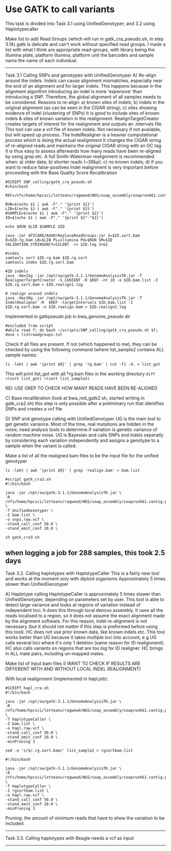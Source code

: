 Use GATK to call variants
===

This task is divided into Task 3.1 using UnifiedGenotyper; and 3.2 using Haplotypecaller

Make list to add Read Groups (which will run in  gatk_cra_pseudo.sh, in step 3.1A) 
gatk is delicate and can't work without specified read groups. I made a list with
what I think are appropriate read-groups, with library being the illumina plate, platform
illumina, platform unit the barcodes and sample name the name of each individual.

---
Task 3.1 Calling SNPs and genotypes with UnifiedGenotyper
A) Re-align around the indels. 
Indels can cause alignment mismatches, especially near the end of an alignment and for
larger indels. This happens because in the alignment algorithm introducing an indel is
more 'expensive' than introducing a SNP. Therefore, the global alignment of all samples
needs to be considered. Reasons to re-align: a) known sites of indels; b) indels in the
original alignment (as can be seen in the CIGAR string); c) sites showing evidence of
indel (clustering of SNPs)
It is good to include sites of known indels & sites of known variation in the realignment.
RealignTargetCreator creates targets of interest for the realignment and outputs an
.intervals file. This tool can use a vcf file of known indels. Not necessary if not
available, but will speed up process.
The IndelRealigner is a heavier computational process which is doing the actual realignment
It changes the CIGAR string of re-aligned reads and maintains the original CIGAR string
with an OC tag. It is thus easy to assess afterwards how many reads have been re-aligned
by using grep etc.
A full Smith-Waterman realignment is recommended when: a) older data; b) shorter reads
(~36bp); c) no known indels; d) if you want to reduce false-positives
Indel realignment is very important before proceeding with the Base Quality Score
Recalibration

```
#SCRIPT SNP_calling/gatk_cra_pseudo.sh
#/bin/bash

REF=/nfs/home/hpcsci/lotteanv/ragweed/WGS/soap_assembly/soaprunk61.contig.pseudo.fa

RUN=$(echo $1 | awk -F"." '{print $1}')
LIB=$(echo $1 | awk -F"." '{print $3}')
#SAMPLE=$(echo $1 | awk -F"." '{print $2}')
ID=$(echo $1 | awk -F"." '{print $1"-"$2}')

echo $RUN $LIB $SAMPLE $ID

java -jar $PICARD/AddOrReplaceReadGroups.jar I=$ID.sort.bam O=$ID.rg.bam LB=$LIB PL=illumina PU=$RUN SM=$ID VALIDATION_STRINGENCY=SILENT  >> $ID.log 2>&1

#index
samtools sort $ID.rg.bam $ID.rg.sort
samtools index $ID.rg.sort.bam

#ID indels
java -Xmx15g -jar /opt/sw/gatk-3.1.1/GenomeAnalysisTK.jar -T RealignerTargetCreator -S LENIENT -R $REF -nt 10 -o $ID.bam.list -I $ID.rg.sort.bam > $ID.realign1.log

# realign around indels
java -Xmx10g -jar /opt/sw/gatk-3.1.1/GenomeAnalysisTK.jar -T IndelRealigner -R  $REF -targetIntervals $ID.bam.list -I $ID.rg.sort.bam -o $ID.realign.bam > $ID.realign2.log
```

Implemented in gatkpseudo.job in bwa_genome_pseudo dir

```
#excluded from script
#while read f; do bash ~/scripts/SNP_calling/gatk_cra_pseudo.sh $f; done < listreadgroups.txt
```

Check if all files are present. If not (which happened to me), they can be checked by
using the following command (where list_sample2 contains ALL sample names:

```
ls -laht | awk '{print $9}' | grep 'rg.bam' | cut -f1 -d. > list_got
```

This will print list_got with all *rg.bam files in the working directory
```diff <(sort list_got) <(sort list_sample2)```

ND: USE GREP TO CHECK HOW MANY READS HAVE BEEN RE-ALIGNED

C) Base recallibration (look at bwa_red_gatk2.sh, started writing in gatk_cra2.sh)
 this step is only possible after a preliminary run that identifies SNPs and creates a vcf file

D) SNP and genotype calling with UnifiedGenotyper
UG is the main tool to get genetic variance. Most of the time, real mutations are hidden in the noise; need analysis tools to determine if variation is genetic variance of random machine noise. UG is Bayesian and calls SNPs and indels seperatly by considering each variation independently and assigns a genotype to a sample when the variant is called.

Make a list of all the realigned bam files to be the input file for the unified genotyper

```
ls -laht | awk '{print $9}' | grep 'realign.bam' > bam.list
```

```
#script gatk_cra3.sh
#!/bin/bash

java -jar /opt/sw/gatk-3.1.1/GenomeAnalysisTK.jar \
-R /nfs/home/hpcsci/lotteanv/ragweed/WGS/soap_assembly/soaprunk61.contig.pseudo.fa \
-T UnifiedGenotyper \
-I bam.list \
-o snps.raw.vcf \
-stand_call_conf 50.0 \
-stand_emit_conf 20.0 \
```

```sh gatk_cra3.sh```

when logging a job for 288 samples, this took 2.5 days
---
Task 3.2. Calling haplotypes with HaplotypeCaller
This is a fairly new tool and works at the moment only with diploid organisms
Approximately 5 times slower than UnifiedGenotyper

A) Haplotype calling
HaplotypeCaller is approximately 5 times slower than UnifiedGenotyper, depending on
parameters set by user. 
This tool is able to detect large variance and looks at regions of variation instead of 
independent loci. It does this through local denovo assembly. It uses all the reads
localised to a region, so it does not assume the exact alignment made by the alignment
software. For this reason, indel re-alignment is not necessary (but it should not matter
if this step is preformed before using this tool). HC does not use prior known data,
like known indels etc.
This tool works better than UG because it takes multiple loci into account, e.g UG
calls several loci where it's only 1 deletion (same reason for ID realignment). HC also
calls variants on regions that are too big for ID realigner.
HC brings in ALL mate pairs, including un-mapped mates.

Make list of input bam files (I WANT TO CHECK IF RESULTS ARE DIFFERENT WITH AND WITHOUT
LOCAL INDEL REALIGNMENT)

With local realignment (implemented in hapl.job):

```
#SCRIPT hapl_cra.sh
#!/bin/bash

java -jar /opt/sw/gatk-3.1.1/GenomeAnalysisTK.jar \
-R /nfs/home/hpcsci/lotteanv/ragweed/WGS/soap_assembly/soaprunk61.contig.pseudo.fa \
-T HaplotypeCaller \
-I bam.list \
-o hapl.raw.vcf \
-stand_call_conf 50.0 \
-stand_emit_conf 20.0 \
-minPruning 3
```

```
sed -e 's/$/.rg.sort.bam/' list_sample2 > rgsortbam.list

```

```
#!/bin/bash

java -jar /opt/sw/gatk-3.1.1/GenomeAnalysisTK.jar \
-R /nfs/home/hpcsci/lotteanv/ragweed/WGS/soap_assembly/soaprunk61.contig.pseudo.fa \
-T HaplotypeCaller \
-I rgsortbam.list \
-o hapl.raw.vcf \
-stand_call_conf 50.0 \
-stand_emit_conf 20.0 \
-minPruning 3
```


Pruning: the amount of minimum reads that have to show the variation to be included.

---
Task 3.3. Calling haplotypes with Beagle
needs a vcf as input


                                                                                                                                  
---